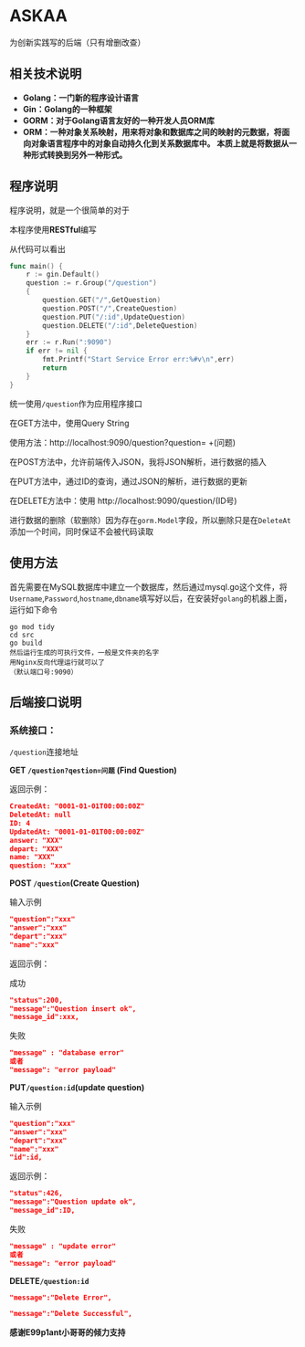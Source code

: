 # ASKAA
 为创新实践写的后端（只有增删改查）

## 相关技术说明

* **Golang：一门新的程序设计语言**
* **Gin：Golang的一种框架**
* **GORM：对于Golang语言友好的一种开发人员ORM库**
* **ORM：一种对象关系映射，用来将对象和数据库之间的映射的元数据，将面向对象语言程序中的对象自动持久化到关系数据库中。 本质上就是将数据从一种形式转换到另外一种形式。**

## 程序说明

程序说明，就是一个很简单的对于

本程序使用**RESTful**编写

从代码可以看出

```go
func main() {
	r := gin.Default()
	question := r.Group("/question")
	{
		question.GET("/",GetQuestion)
		question.POST("/",CreateQuestion)
		question.PUT("/:id",UpdateQuestion)
		question.DELETE("/:id",DeleteQuestion)
	}
	err := r.Run(":9090")
	if err != nil {
		fmt.Printf("Start Service Error err:%#v\n",err)
		return
	}
}
```

统一使用`/question`作为应用程序接口

在GET方法中，使用Query String

使用方法：http://localhost:9090/question?question=  +(问题)

在POST方法中，允许前端传入JSON，我将JSON解析，进行数据的插入

在PUT方法中，通过ID的查询，通过JSON的解析，进行数据的更新

在DELETE方法中：使用 http://localhost:9090/question/(ID号)

进行数据的删除（软删除）因为存在`gorm.Model`字段，所以删除只是在`DeleteAt`添加一个时间，同时保证不会被代码读取

## 使用方法

首先需要在MySQL数据库中建立一个数据库，然后通过mysql.go这个文件，将`Username`,`Password`,`hostname`,`dbname`填写好以后，在安装好`golang`的机器上面，运行如下命令

```shell
go mod tidy
cd src
go build
然后运行生成的可执行文件，一般是文件夹的名字
用Nginx反向代理运行就可以了
（默认端口号:9090）
```

##  后端接口说明

### 系统接口：

`/question`连接地址

**GET `/question?qestion=问题` (Find Question)**

返回示例：

```json
CreatedAt: "0001-01-01T00:00:00Z"
DeletedAt: null
ID: 4
UpdatedAt: "0001-01-01T00:00:00Z"
answer: "XXX"
depart: "XXX"
name: "XXX"
question: "xxx"
```

**POST `/question`(Create Question)**

输入示例

```json
"question":"xxx"
"answer":"xxx"
"depart":"xxx"
"name":"xxx"
```

返回示例：

成功

```json
"status":200,
"message":"Question insert ok",
"message_id":xxx,
```

失败

```json
"message" : "database error"
或者
"message": "error payload"
```

**PUT`/question:id`(update question)**

输入示例

```json
"question":"xxx"
"answer":"xxx"
"depart":"xxx"
"name":"xxx"
"id":id,
```

返回示例：

```json
"status":426,
"message":"Question update ok",
"message_id":ID,
```

失败

```json
"message" : "update error"
或者
"message": "error payload"
```

**DELETE`/question:id`**

```json
"message":"Delete Error",
```

```json
"message":"Delete Successful",
```



**感谢E99p1ant小哥哥的倾力支持**

